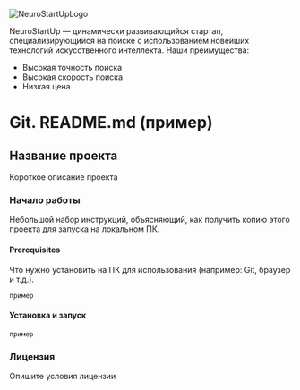 ![NeuroStartUpLogo](https://camo.githubusercontent.com/c6727c717cad1e4820481abb87524f90782445c5/68747470733a2f2f692e696d6775722e636f6d2f495a4f525769492e706e67)

NeuroStartUp — динамически развивающийся стартап, специализирующийся на поиске с использованием новейших технологий искусственного интеллекта. Наши преимущества:
* Высокая точность поиска
* Высокая скорость поиска
* Низкая цена

# Git. README.md (пример)

## Название проекта
Короткое описание проекта

### Начало работы
Небольшой набор инструкций, объясняющий, как получить копию этого проекта для запуска на локальном ПК.

#### Prerequisites
Что нужно установить на ПК для использования (например: Git, браузер и т.д.).

```
пример
```

#### Установка и запуск

```
пример
```

### Лицензия
Опишите условия лицензии


